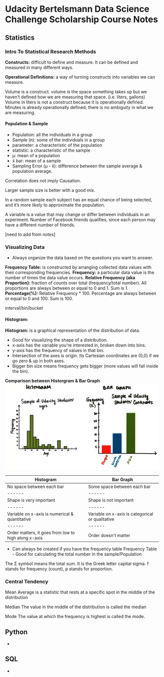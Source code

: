 # Udacity Bertelsmann Data Science Challenge Scholarship Course Notes

## Statistics

### Intro To Statistical Research Methods

**Constructs:** difficult to define and measure. It can be defined and measured in many different ways.

**Operational Definitions:** a way of turning constructs into variables we can measure.

Volume is a construct. volume is the space something takes up but we haven’t defined how we are measuring that space. (i.e. liters, gallons) Volume in liters is not a construct because it is operationally defined. Minutes is already operationally defined; there is no ambiguity in what we are measuring.

#### Population & Sample
- Population: all the individuals in a group
- Sample (n): some of the individuals in a group
- parameter: a characteristic of the population
- statistic: a characteristic of the sample
- μ: mean of a population
- x̄ bar: mean of a sample
- Sampling Error (μ - x̄): difference between the sample average & population average.

Correlation does not imply Causation.

Larger sample size is better with a good mix.

In a random sample each subject has an equal chance of being selected, and it’s more likely to approximate the population.


A variable is a value that may change or differ between individuals in an experiment. Number of Facebook friends qualifies, since each person may have a different number of friends.

[need to add from notes]

### Visualizing Data

- Always organize the data based on the questions you want to answer.

**Frequency Table:** is constructed by arranging collected data values with their corresponding frequencies.
**Frequency:** a particular data value is the number of times the data value occurs.
**Relative Frequency (aka Proportion):** fraction of counts over total (frequency/total number). All proportions are always between or equal to 0 and 1. Sum is 1.
**Percentage(%):** Relative Frequency * 100. Percentage are always between or equal to 0 and 100. Sum is 100.


interval/bin/bucket

#### Histogram:

**Histogram:** is a graphical representation of the distribution of data.
- Good for visualizing the shape of a distribution.
- x-axis has the variable you're interested in, broken down into bins.
- y-axis has the frequency of values in that bin.
- Intersection of the axes is origin. Its Cartesian coordinates are (0,0) if we go zero & up in both axes.
- Bigger bin size means frequency gets bigger (more values will fall inside the bin).

**Comparison between Historgram & Bar Graph**
![Histogram vs Bar Graph](Screenshots/01.png "Histogram vs Bar Graph")

|Histogram |Bar Graph|
|------|------|
|No space between each bar| Some space between each bar|
|------|------|
|Shape is very important| Shape is not important|
|------|------|
|Variable on x-axis is numerical & quantitative| Variable on x-axis is categorical or qualitative|
|------|------|
|Order matters, it goes from low to high along x-axis| Order doesn't matter|


- Can always be created if you have the frequency table
Frequency Table - Good for calculating the total number in the sample/Population


The Σ symbol means the total sum. It is the Greek letter capital sigma. f stands for frequency (count), p stands for proportion.


### Central Tendency

Mean
Average is a statistic that rests at a specific spot in the middle of the distribution

Median
The value in the middle of the distribution is called the median

Mode
The value at which the frequency is highest is called the mode.



## Python
-

## SQL
-
